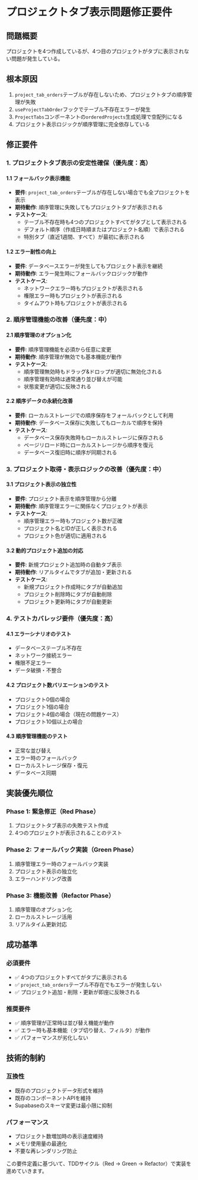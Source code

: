 # プロジェクトタブ表示問題修正要件

## 問題概要
プロジェクトを4つ作成しているが、4つ目のプロジェクトがタブに表示されない問題が発生している。

## 根本原因
1. `project_tab_orders`テーブルが存在しないため、プロジェクトタブの順序管理が失敗
2. `useProjectTabOrder`フックでテーブル不存在エラーが発生
3. `ProjectTabs`コンポーネントの`orderedProjects`生成処理で空配列になる
4. プロジェクト表示ロジックが順序管理に完全依存している

## 修正要件

### 1. プロジェクトタブ表示の安定性確保（優先度：高）

#### 1.1 フォールバック表示機能
- **要件**: `project_tab_orders`テーブルが存在しない場合でも全プロジェクトを表示
- **期待動作**: 順序管理に失敗してもプロジェクトタブが表示される
- **テストケース**:
  - テーブル不存在時も4つのプロジェクトすべてがタブとして表示される
  - デフォルト順序（作成日時順またはプロジェクト名順）で表示される
  - 特別タブ（直近1週間、すべて）が最初に表示される

#### 1.2 エラー耐性の向上
- **要件**: データベースエラーが発生してもプロジェクト表示を継続
- **期待動作**: エラー発生時にフォールバックロジックが動作
- **テストケース**:
  - ネットワークエラー時もプロジェクトが表示される
  - 権限エラー時もプロジェクトが表示される
  - タイムアウト時もプロジェクトが表示される

### 2. 順序管理機能の改善（優先度：中）

#### 2.1 順序管理のオプション化
- **要件**: 順序管理機能を必須から任意に変更
- **期待動作**: 順序管理が無効でも基本機能が動作
- **テストケース**:
  - 順序管理無効時もドラッグ&ドロップが適切に無効化される
  - 順序管理有効時は通常通り並び替えが可能
  - 状態変更が適切に反映される

#### 2.2 順序データの永続化改善
- **要件**: ローカルストレージでの順序保存をフォールバックとして利用
- **期待動作**: データベース保存に失敗してもローカルで順序を保持
- **テストケース**:
  - データベース保存失敗時もローカルストレージに保存される
  - ページリロード時にローカルストレージから順序を復元
  - データベース復旧時に順序が同期される

### 3. プロジェクト取得・表示ロジックの改善（優先度：中）

#### 3.1 プロジェクト表示の独立性
- **要件**: プロジェクト表示を順序管理から分離
- **期待動作**: 順序管理エラーに関係なくプロジェクトが表示
- **テストケース**:
  - 順序管理エラー時もプロジェクト数が正確
  - プロジェクト名とIDが正しく表示される
  - プロジェクト色が適切に適用される

#### 3.2 動的プロジェクト追加の対応
- **要件**: 新規プロジェクト追加時の自動タブ表示
- **期待動作**: リアルタイムでタブが追加・更新される
- **テストケース**:
  - 新規プロジェクト作成時にタブが自動追加
  - プロジェクト削除時にタブが自動削除
  - プロジェクト更新時にタブが自動更新

### 4. テストカバレッジ要件（優先度：高）

#### 4.1 エラーシナリオのテスト
- データベーステーブル不存在
- ネットワーク接続エラー
- 権限不足エラー
- データ破損・不整合

#### 4.2 プロジェクト数バリエーションのテスト
- プロジェクト0個の場合
- プロジェクト1個の場合  
- プロジェクト4個の場合（現在の問題ケース）
- プロジェクト10個以上の場合

#### 4.3 順序管理機能のテスト
- 正常な並び替え
- エラー時のフォールバック
- ローカルストレージ保存・復元
- データベース同期

## 実装優先順位

### Phase 1: 緊急修正（Red Phase）
1. プロジェクトタブ表示の失敗テスト作成
2. 4つのプロジェクトが表示されることのテスト

### Phase 2: フォールバック実装（Green Phase）
1. 順序管理エラー時のフォールバック実装
2. プロジェクト表示の独立化
3. エラーハンドリング改善

### Phase 3: 機能改善（Refactor Phase）
1. 順序管理のオプション化
2. ローカルストレージ活用
3. リアルタイム更新対応

## 成功基準

### 必須要件
- ✅ 4つのプロジェクトすべてがタブに表示される
- ✅ `project_tab_orders`テーブル不存在でもエラーが発生しない
- ✅ プロジェクト追加・削除・更新が即座に反映される

### 推奨要件
- ✅ 順序管理が正常時は並び替え機能が動作
- ✅ エラー時も基本機能（タブ切り替え、フィルタ）が動作
- ✅ パフォーマンスが劣化しない

## 技術的制約

### 互換性
- 既存のプロジェクトデータ形式を維持
- 既存のコンポーネントAPIを維持
- Supabaseのスキーマ変更は最小限に抑制

### パフォーマンス
- プロジェクト数増加時の表示速度維持
- メモリ使用量の最適化
- 不要な再レンダリング防止

この要件定義に基づいて、TDDサイクル（Red → Green → Refactor）で実装を進めていきます。